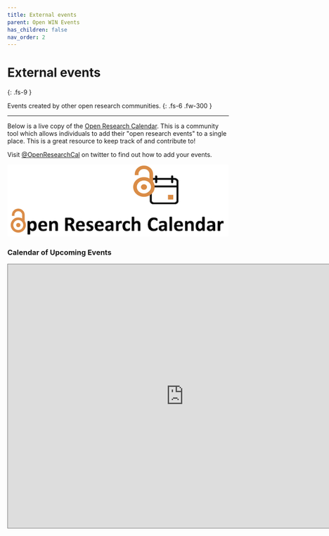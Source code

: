```yaml
---
title: External events
parent: Open WIN Events
has_children: false
nav_order: 2
---
```


# External events
{: .fs-9 }

Events created by other open research communities.
{: .fs-6 .fw-300 }

---

Below is a live copy of the [Open Research Calendar](https://openresearchcalendar.github.io/Open-Research-Calendar/). This is a community tool which allows individuals to add their "open research events" to a single place. This is a great resource to keep track of and contribute to!

Visit [@OpenResearchCal](https://twitter.com/OpenResearchCal) on twitter to find out how to add your events.

![open-research-calendar](../img/img-orc.png)


<div class="span3">
<div id="upcoming"></div><!--/span-->
</div>
<div class="span9">
	<h3>Calendar of Upcoming Events</h3>
	<iframe src="https://calendar.google.com/calendar/embed?height=600&amp;wkst=1&amp;bgcolor=%23ffffff&amp;ctz=Europe%2FLondon&amp;src=b3BlbnJlc2VhcmNoY2FsZW5kYXJAZ21haWwuY29t&amp;color=%23039BE5" style="border:solid 1px #777" width="800" height="600" frameborder="0" scrolling="no"></iframe>
</div><!--/span-->
